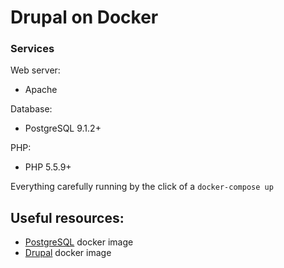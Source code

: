 # Drupal on Docker

### Services

Web server:

- Apache

Database:

- PostgreSQL 9.1.2+

PHP:

- PHP 5.5.9+

Everything carefully running by the click of a `docker-compose up`

## Useful resources:
- [PostgreSQL][2] docker image
- [Drupal][3] docker image

[1]: https://www.drupal.org/docs/user_guide/en/install-prepare.html
[2]: https://hub.docker.com/_/postgres/
[3]: https://hub.docker.com/_/drupal/
